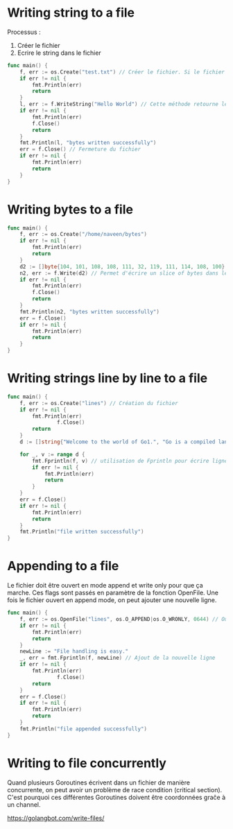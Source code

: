 # Writing string to a file
Processus :
1. Créer le fichier
2. Ecrire le string dans le fichier

```go
func main() {  
    f, err := os.Create("test.txt") // Créer le fichier. Si le fichier existe déjà alors la fonction va reset le fichier
    if err != nil {
        fmt.Println(err)
        return
    }
    l, err := f.WriteString("Hello World") // Cette méthode retourne le nombre de bytes utilisés et les erreurs
    if err != nil {
        fmt.Println(err)
        f.Close()
        return
    }
    fmt.Println(l, "bytes written successfully")
    err = f.Close() // Fermeture du fichier
    if err != nil {
        fmt.Println(err)
        return
    }
}
```

# Writing bytes to a file
```go
func main() {  
    f, err := os.Create("/home/naveen/bytes")
    if err != nil {
        fmt.Println(err)
        return
    }
    d2 := []byte{104, 101, 108, 108, 111, 32, 119, 111, 114, 108, 100} // correspond à "hello bytes"
    n2, err := f.Write(d2) // Permet d'écrire un slice of bytes dans le fichier
    if err != nil {
        fmt.Println(err)
        f.Close()
        return
    }
    fmt.Println(n2, "bytes written successfully")
    err = f.Close()
    if err != nil {
        fmt.Println(err)
        return
    }
}
```

# Writing strings line by line to a file
```go
func main() {  
    f, err := os.Create("lines") // Création du fichier
    if err != nil {
        fmt.Println(err)
                f.Close()
        return
    }
    d := []string{"Welcome to the world of Go1.", "Go is a compiled language.", "It is easy to learn Go."}

    for _, v := range d {
        fmt.Fprintln(f, v) // utilisation de Fprintln pour écrire ligne par ligne dans le fichier
        if err != nil {
            fmt.Println(err)
            return
        }
    }
    err = f.Close()
    if err != nil {
        fmt.Println(err)
        return
    }
    fmt.Println("file written successfully")
}
```

# Appending to a file
Le fichier doit être ouvert en mode append et write only pour que ça marche.
Ces flags sont passés en paramètre de la fonction OpenFile.
Une fois le fichier ouvert en append mode, on peut ajouter une nouvelle ligne.
```go
func main() {  
    f, err := os.OpenFile("lines", os.O_APPEND|os.O_WRONLY, 0644) // Ouverture en append et write only mode
    if err != nil {
        fmt.Println(err)
        return
    }
    newLine := "File handling is easy."
    _, err = fmt.Fprintln(f, newLine) // Ajout de la nouvelle ligne
    if err != nil {
        fmt.Println(err)
                f.Close()
        return
    }
    err = f.Close()
    if err != nil {
        fmt.Println(err)
        return
    }
    fmt.Println("file appended successfully")
}
```

# Writing to file concurrently
Quand plusieurs Goroutines écrivent dans un fichier de manière concurrente, on peut avoir un problème de race condition (critical section).
C'est pourquoi ces différentes Goroutines doivent être coordonnées graĉe à un channel.

https://golangbot.com/write-files/